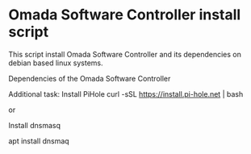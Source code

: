# Omada Software Controller install script
This script install Omada Software Controller and its dependencies on debian based linux systems.

Dependencies of the Omada Software Controller

Additional task:
Install PiHole
curl -sSL https://install.pi-hole.net | bash

or

Install dnsmasq

apt install dnsmaq